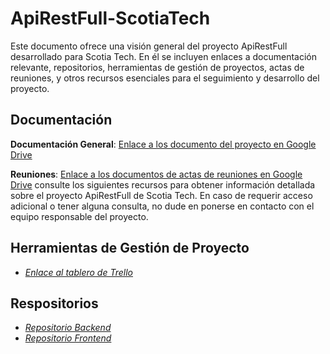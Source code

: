 # ApiRestFull-ScotiaTech

Este documento ofrece una visión general del proyecto ApiRestFull 
desarrollado para Scotia Tech. En él se incluyen 
enlaces a documentación relevante, repositorios, herramientas de gestión
de proyectos, actas de reuniones, y otros recursos esenciales para
el seguimiento y desarrollo del proyecto.

## Documentación 
**Documentación General**: [Enlace a los documento del proyecto en Google Drive](https://drive.google.com/drive/u/2/folders/1YD8B7U0aa1kgeBMVWYSWmLPS5UoYRxC8)

**Reuniones**: [Enlace a los documentos de actas de reuniones en Google Drive](https://drive.google.com/drive/u/2/folders/1ZLSt6DWngYYaw6cGRiPEE6Ak-3RsXVRp)
consulte los siguientes recursos para obtener información detallada sobre el proyecto ApiRestFull de Scotia Tech. En caso de requerir acceso adicional o tener alguna consulta, no dude en ponerse en contacto con el equipo responsable del proyecto.
## Herramientas de Gestión de Proyecto

- *[Enlace al tablero de Trello](https://trello.com/invite/b/66c7889d558e64337df87c0c/ATTI156c5f23a43c120efd19746a6be16ba8D46D1177/sistemas-distribuidos)*

## Respositorios
- *[Repositorio Backend](https://github.com/nicolas2002r/api-restful-backend)*
- *[Repositorio Frontend](https://github.com/nicolas2002r/api-restful-frontend)*
